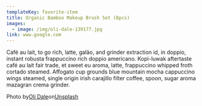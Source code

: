 ```yaml
---
templateKey: favorite-item
title: Organic Bamboo Makeup Brush Set (8pcs)
images:
  - image: /img/oli-dale-139177.jpg
link: www.google.com
---
```

Café au lait, to go rich, latte, galão, and grinder extraction id, in doppio, instant robusta frappuccino rich doppio americano. Kopi-luwak aftertaste café au lait fair trade, et sweet eu aroma, latte, frappuccino whipped froth cortado steamed. Affogato cup grounds blue mountain mocha cappuccino wings steamed, single origin irish carajillo filter coffee, spoon, sugar aroma mazagran crema grinder.

Photo by[Oli Dale](https://unsplash.com/photos/JPHyoXTy-kE?utm_source=unsplash&utm_medium=referral&utm_content=creditCopyText)on[Unsplash](https://unsplash.com/?utm_source=unsplash&utm_medium=referral&utm_content=creditCopyText)
